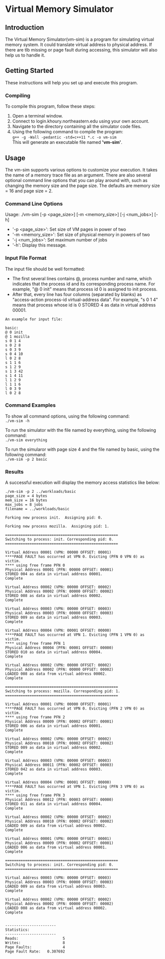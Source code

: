 # Virtual Memory Simulator

## Introduction
The Virtual Memory Simulator(vm-sim) is a program for simulating virtual memory system. It could translate virtual address to physical address. If there are tlb missing or page fault during accessing, this simulator will also help us to handle it. 

## Getting Started
These instructions will help you set up and execute this program.

### Compiling
To compile this program, follow these steps:  
1. Open a terminal window.
2. Connect to login.khoury.northeastern.edu using your own account.   
3. Navigate to the directory containing all the simulator code files.
4. Using the following command to compile the program:  
`g++ -g -Wall -pedantic -std=c++11 *.c -o vm-sim`  
This will generate an executable file named **'vm-sim'**.  

## Usage  
The vm-sim supports various options to customize your execution. It takes the name of a memory trace file as an argument. There are also several optional command line options that you can play around with, such as changing the memory size and the page size. The defaults are memory size = 16 and page size = 2.

### Command Line Options
Usage: ./vm-sim [-p <page_size>] [-m <memory_size>] [-j <num_jobs>] [-h] <file>
- '-p <page_size>': Set size of VM pages in power of two
- '-m <memory_size>': Set size of physical memory in powers of two
- '-j <num_jobs>': Set maximum number of jobs
- '-h': Display this message.

### Input File Format  
The input file should be well formatted:
- The first several lines contains @, process number and name, which indicates that the process id and its corresponding process name. For example, "@ 0 init" means that process id 0 is assigned to init process. 
- After that, every line has four columns (separated by blanks) as "access-action process-id virtual-address data". For example, "s 0 1 4" means that process whose id is 0 STORED 4 as data in virtual address 00001.
```
An example for input file:

basic:
@ 0 init
@ 1 mozilla
s 0 1 4
s 0 2 8
s 0 3 9
s 0 4 10
l 0 2 8
s 1 1 6
s 1 2 9
s 1 3 42
s 1 4 11
l 1 2 9
l 1 1 6
l 0 3 9
l 0 2 8
```

### Command Examples  
To show all command options, using the following command:  
`./vm-sim -h`

To run the simulator with the file named by everything, using the following command:  
`./vm-sim everything`

To run the simularor with page size 4 and the file named by basic, using the following command:  
`./vm-sim -p 2 basic`

### Results  
A successful execution will display the memory access statistics like below:

```
./vm-sim -p 2 ../workloads/basic
page_size = 4 bytes
mem_size = 16 bytes
max_jobs = 8 jobs
filename = ../workloads/basic

Forking new process init.  Assigning pid: 0.

Forking new process mozilla.  Assigning pid: 1.

===================================================
Switching to process: init. Corresponding pid: 0.
===================================================

Virtual Address 00001 (VPN: 00000 OFFSET: 00001)
****PAGE FAULT has occurred at VPN 0. Evicting (PFN 0 VPN 0) as victim.
**** using free frame PFN 0
Physical Address 00001 (PFN: 00000 OFFSET: 00001)
STORED 004 as data in virtual address 00001.
Complete

Virtual Address 00002 (VPN: 00000 OFFSET: 00002)
Physical Address 00002 (PFN: 00000 OFFSET: 00002)
STORED 008 as data in virtual address 00002.
Complete

Virtual Address 00003 (VPN: 00000 OFFSET: 00003)
Physical Address 00003 (PFN: 00000 OFFSET: 00003)
STORED 009 as data in virtual address 00003.
Complete

Virtual Address 00004 (VPN: 00001 OFFSET: 00000)
****PAGE FAULT has occurred at VPN 1. Evicting (PFN 1 VPN 0) as victim.
**** using free frame PFN 1
Physical Address 00004 (PFN: 00001 OFFSET: 00000)
STORED 010 as data in virtual address 00004.
Complete

Virtual Address 00002 (VPN: 00000 OFFSET: 00002)
Physical Address 00002 (PFN: 00000 OFFSET: 00002)
LOADED 008 as data from virtual address 00002.
Complete

===================================================
Switching to process: mozilla. Corresponding pid: 1.
===================================================

Virtual Address 00001 (VPN: 00000 OFFSET: 00001)
****PAGE FAULT has occurred at VPN 0. Evicting (PFN 2 VPN 0) as victim.
**** using free frame PFN 2
Physical Address 00009 (PFN: 00002 OFFSET: 00001)
STORED 006 as data in virtual address 00001.
Complete

Virtual Address 00002 (VPN: 00000 OFFSET: 00002)
Physical Address 00010 (PFN: 00002 OFFSET: 00002)
STORED 009 as data in virtual address 00002.
Complete

Virtual Address 00003 (VPN: 00000 OFFSET: 00003)
Physical Address 00011 (PFN: 00002 OFFSET: 00003)
STORED 042 as data in virtual address 00003.
Complete

Virtual Address 00004 (VPN: 00001 OFFSET: 00000)
****PAGE FAULT has occurred at VPN 1. Evicting (PFN 3 VPN 0) as victim.
**** using free frame PFN 3
Physical Address 00012 (PFN: 00003 OFFSET: 00000)
STORED 011 as data in virtual address 00004.
Complete

Virtual Address 00002 (VPN: 00000 OFFSET: 00002)
Physical Address 00010 (PFN: 00002 OFFSET: 00002)
LOADED 009 as data from virtual address 00002.
Complete

Virtual Address 00001 (VPN: 00000 OFFSET: 00001)
Physical Address 00009 (PFN: 00002 OFFSET: 00001)
LOADED 006 as data from virtual address 00001.
Complete

===================================================
Switching to process: init. Corresponding pid: 0.
===================================================

Virtual Address 00003 (VPN: 00000 OFFSET: 00003)
Physical Address 00003 (PFN: 00000 OFFSET: 00003)
LOADED 009 as data from virtual address 00003.
Complete

Virtual Address 00002 (VPN: 00000 OFFSET: 00002)
Physical Address 00002 (PFN: 00000 OFFSET: 00002)
LOADED 008 as data from virtual address 00002.
Complete


-----------------------
Statistics:
-----------------------
Reads:                    5
Writes:                   8
Page Faults:              4
Page Fault Rate:   0.307692
```
